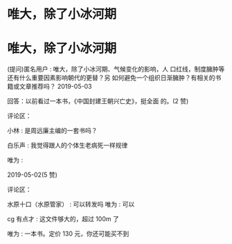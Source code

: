 # 唯大，除了小冰河期

# 唯大，除了小冰河期

(提问)匿名用户 : 唯大，除了小冰河期、气候变化的影响，人 口红线，制度臃肿等还有什么重要因素影响朝代的更替？另 如何避免一个组织日渐臃肿？有相关的书籍或文章推荐吗？ 2019-05-03

回答：以前看过一本书，《中国封建王朝兴亡史》，挺全面 的。(2 赞)

评论区：

小林 : 是周远廉主编的一套书吗？

白乐声 : 我觉得跟人的个体生老病死一样规律

唯为 :

2019-05-02(5 赞)

评论区：

水原十口（水原管家） : 可以转发吗 唯为 : 可以

cg 有点才 : 这文件够大的，超过 100m 了

唯为 : 一本书。定价 130 元，你还可能买不到